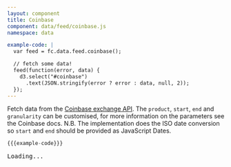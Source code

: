 ```yaml
---
layout: component
title: Coinbase
component: data/feed/coinbase.js
namespace: data

example-code: |
  var feed = fc.data.feed.coinbase();

  // fetch some data!
  feed(function(error, data) {
    d3.select("#coinbase")
      .text(JSON.stringify(error ? error : data, null, 2));
  });
---
```


Fetch data from the [Coinbase exchange API](https://docs.exchange.coinbase.com/#market-data). The `product`, `start`, `end` and `granularity` can be customised, for more information on the parameters see the Coinbase docs. N.B. The implementation does the ISO date conversion so `start` and `end` should be provided as JavaScript Dates.

```js
{{{example-code}}}
```

<pre id="coinbase">Loading...</pre>
<script type="text/javascript">
(function() {
    {{{example-code}}}
}());
</script>
